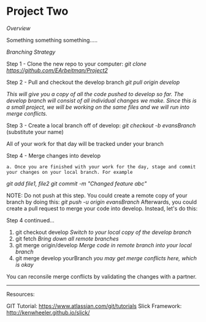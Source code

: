 # Project Two

*Overview*

Something something something.....


_Branching Strategy_

Step 1 -  Clone the new repo to your computer:
_git clone https://github.com/EArbeitman/Project2_

Step 2 - Pull and checkout the develop branch
_git pull origin develop_

*This will give you a copy of all the code pushed to develop so far. The develop branch
will consist of all individual changes we make. Since this is a small project, we will be working on the same files and we will run into merge conflicts.*

Step 3 - Create a local branch off of develop:
_git checkout -b evansBranch_ (substitute your name)

All of your work for that day will be tracked under your branch

Step 4 - Merge changes into develop

	a. Once you are finished with your work for the day, stage and commit your changes on your local branch. For example

_git add file1, file2_
_git commit -m "Changed feature abc"_

NOTE: Do not push at this step. You could create a remote copy of your branch by doing this:
_git push -u origin evansBranch_
Afterwards, you could create a pull request to merge your code into develop. Instead, let's do this:

Step 4 continued...
1. git checkout develop _Switch to your local copy of the develop branch_
2. git fetch _Bring down all remote branches_
3. git merge origin/develop _Merge code in remote branch into your local branch_
4. git merge develop yourBranch _you may get merge conflicts here, which is okay_

You can reconsile merge conflicts by validating the changes with a partner. 

---------------------------------------------------------------------

Resources:

GIT Tutorial: https://www.atlassian.com/git/tutorials
Slick Framework: http://kenwheeler.github.io/slick/




